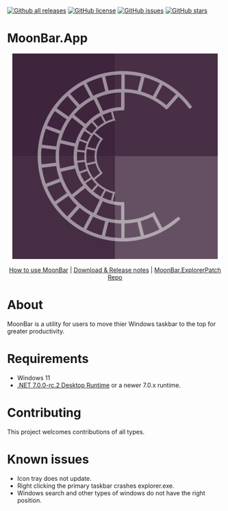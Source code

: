 [![Github all releases](https://img.shields.io/github/downloads/sinlyu/MoonBar.App/total.svg)](https://github.com/sinlyu/MoonBar.App/releases/)
[![GitHub license](https://img.shields.io/github/license/sinlyu/MoonBar.App.svg)](https://github.com/sinlyu/MoonBar.App/blob/main/LICENSE)
[![GitHub issues](https://img.shields.io/github/issues/sinlyu/MoonBar.App)](https://github.com/sinlyu/MoonBar.App/issues)
[![GitHub stars](https://img.shields.io/github/stars/sinlyu/MoonBar.App.svg?style=social&label=Star&maxAge=2592000)](https://GitHub.com/sinlyu/MoonBar.App/stargazers/)

# MoonBar.App

<p align="center">
<img src="https://raw.githubusercontent.com/sinlyu/MoonBar.App/main/MoonBar.App/moonbar_1024_t_5.png" width="480" />
</p>

<p align="center">
  <a href="https://github.com/sinlyu/MoonBar.App/">How to use MoonBar</a> | 
  <a href="https://github.com/sinlyu/MoonBar.App/releases/latest">Download & Release notes</a> |
  <a href="https://github.com/sinlyu/MoonBar.ExplorerPatch">MoonBar.ExplorerPatch Repo</a>
</p>


# About
MoonBar is a utility for users to move thier Windows taskbar to the top for greater productivity. 


# Requirements
* Windows 11
* [.NET 7.0.0-rc.2 Desktop Runtime](https://dotnet.microsoft.com/en-us/download/dotnet/7.0#runtime-7.0.0-rc.2) or a newer 7.0.x runtime.


# Contributing
This project welcomes contributions of all types.

# Known issues
* Icon tray does not update.
* Right clicking the primary taskbar crashes explorer.exe.
* Windows search and other types of windows do not have the right position.
